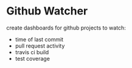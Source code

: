 # Github Watcher
create dashboards for github projects to watch:
- time of last commit
- pull request activity
- travis ci build
- test coverage

